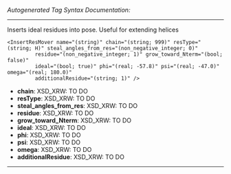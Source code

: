 _Autogenerated Tag Syntax Documentation:_

---
Inserts ideal residues into pose. Useful for extending helices

```
<InsertResMover name="(string)" chain="(string; 999)" resType="(string; H)" steal_angles_from_res="(non_negative_integer; 0)"
         residue="(non_negative_integer; 1)" grow_toward_Nterm="(bool; false)"
         ideal="(bool; true)" phi="(real; -57.8)" psi="(real; -47.0)" omega="(real; 180.0)"
         additionalResidue="(string; 1)" />
```

-   **chain**: XSD_XRW: TO DO
-   **resType**: XSD_XRW: TO DO
-   **steal_angles_from_res**: XSD_XRW: TO DO
-   **residue**: XSD_XRW: TO DO
-   **grow_toward_Nterm**: XSD_XRW: TO DO
-   **ideal**: XSD_XRW: TO DO
-   **phi**: XSD_XRW: TO DO
-   **psi**: XSD_XRW: TO DO
-   **omega**: XSD_XRW: TO DO
-   **additionalResidue**: XSD_XRW: TO DO

---

